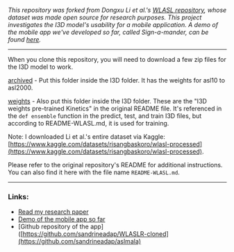 *This repository was forked from Dongxu Li et al.'s [WLASL repository](https://github.com/dxli94/WLASL), whose dataset was made open source for research purposes. This project investigates the I3D model's usability for a mobile application. A demo of the mobile app we've developed so far, called Sign-a-mander, can be found [here](https://drive.google.com/file/d/1EyIwe2gwZ9dp2kES_Tdl19bG3JTf5Vj1/view?usp=sharing).*

***

When you clone this repository, you will need to download a few zip files for the I3D model to work.

[archived](https://drive.google.com/file/d/1edscHp48Co5DAJKla3UO_gITCBKh0VU2/view?usp=sharing) - Put this folder inside the I3D folder. It has the weights for asl10 to asl2000.

[weights](https://drive.google.com/file/d/1cHsbj_FnhkQQrcy_hYSn3UHNf2eifAAt/view?usp=sharing) - Also put this folder inside the I3D folder. These are the "I3D weights pre-trained Kinetics" in the original README file. It's referenced in the `def ensemble` function in the predict, test, and train I3D files, but according to README-WLASL.md, it is used for training. 

Note: I downloaded Li et al.'s entire dataset via Kaggle: [https://www.kaggle.com/datasets/risangbaskoro/wlasl-processed](https://www.kaggle.com/datasets/risangbaskoro/wlasl-processed).

Please refer to the original repository's README for additional instructions. You can also find it here with the file name `README-WLASL.md`.

***

### Links:
- [Read my research paper](https://digitalcommons.andrews.edu/honors/275/) 
- [Demo of the mobile app so far](https://drive.google.com/file/d/1EyIwe2gwZ9dp2kES_Tdl19bG3JTf5Vj1/view?usp=sharing)
- [Github repository of the app]([https://github.com/sandrineadap/WLASLR-cloned](https://github.com/sandrineadap/aslmala)
